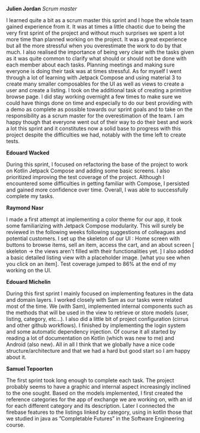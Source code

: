 **Julien Jordan** _Scrum master_  

I learned quite a bit as a scrum master this sprint and I hope the whole team gained experience from it. It was at times a little chaotic due to being the very first sprint of the project
and without much surprises we spent a lot more time than planned working on the project. It was a great experience but all the more stressful when you overestimate the work to do by that much.
I also realised the importance of being very clear with the tasks given as it was quite common to clarify what should or should not be done with each member about each tasks. Planning meetings and making sure everyone is doing their task was at times stressful.
As for myself I went through a lot of learning with Jetpack Compose and using material 3 to create many smaller composables for the UI as well as views to create a user and create a listing. I took on the additional task of creating a primitive browse page.
I did stay working overnight a few times to make sure we could have things done on time and especially to do our best providing with a demo as complete as possible towards our sprint goals and to take on the responsibility as a scrum master for the overestimation of the team.
I am happy though that everyone went out of their way to do their best and work a lot this sprint and it constitutes now a solid base to progress with this project despite the difficulties we had, notably with the time left to create tests.

**Edouard Wacked**  

During this sprint, I focused on refactoring the base of the project to work on Kotlin Jetpack Compose and adding some basic screens. I also prioritized improving the test coverage of the project.
Although I encountered some difficulties in getting familiar with Compose, I persisted and gained more confidence over time. Overall, I was able to successfully complete my tasks.

**Raymond Nasr**  

I made a first attempt at implementing a color theme for our app, it took some familiarizing with Jetpack Compose modularity. This will surely be reviewed in the following weeks following suggestions of colleagues and potential customers.
I set up the skeleton of our UI : Home screen with buttons to browse items, sell an item, access the cart, and an about screen [ skeleton -> the views aren't filled with their functionalities yet. ]
I also added a basic detailed listing view with a placeholder image. [what you see when you click on an item]. Test coverage jumped to 86% at the end of my working on the UI.

**Edouard Michelin**  

During this first sprint I mainly focused on implementing features in the data and domain layers. I worked closely with Sam as our tasks were related most of the time. We (with Sam), implemented internal components such as the methods that will be used in the view to retrieve or store models (user, listing, category, etc...). I also did a little bit of project configuration (cirrus and other github workflows). I finished by implementing the login system and some automatic dependency injection.
Of course it all started by reading a lot of documentation on Kotlin (which was new to me) and Android (also new).
All in all I think that we globally have a nice code structure/architecture and that we had a hard but good start so I am happy about it.

**Samuel Tepoorten**  

The first sprint took long enough to complete each task. The project probably seems to have a graphic and internal aspect increasingly inclined to the
one sought. Based on the models implemented, I first created the reference
categories for the app of exchange we are working on, with an id for each different category and its description. Later I connected the firebase features to
the listings linked by category, using in kotlin those that we studied in java as
”Completable Futures” in the Software Engineering course.

